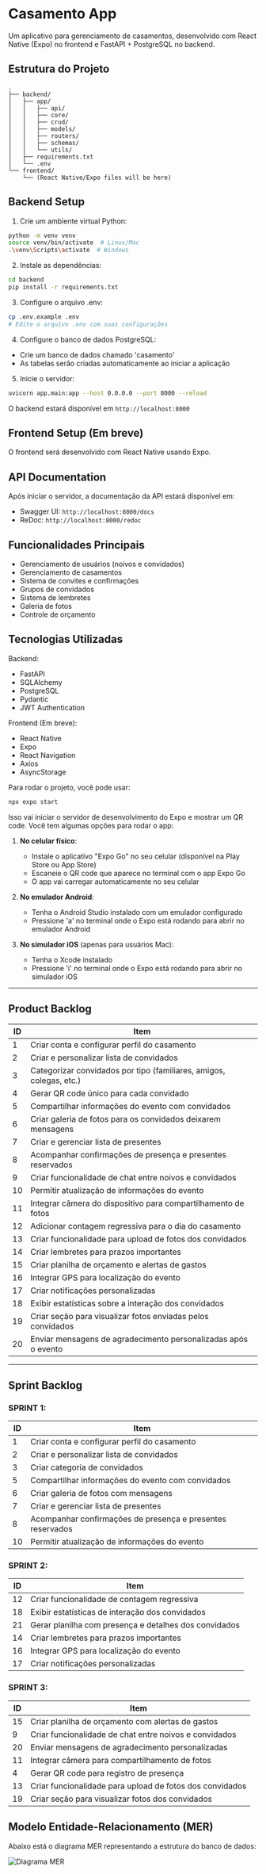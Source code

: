 # Casamento App

Um aplicativo para gerenciamento de casamentos, desenvolvido com React Native (Expo) no frontend e FastAPI + PostgreSQL no backend.

## Estrutura do Projeto

```
.
├── backend/
│   ├── app/
│   │   ├── api/
│   │   ├── core/
│   │   ├── crud/
│   │   ├── models/
│   │   ├── routers/
│   │   ├── schemas/
│   │   └── utils/
│   ├── requirements.txt
│   └── .env
└── frontend/
    └── (React Native/Expo files will be here)
```

## Backend Setup

1. Crie um ambiente virtual Python:

```bash
python -m venv venv
source venv/bin/activate  # Linux/Mac
.\venv\Scripts\activate  # Windows
```

2. Instale as dependências:

```bash
cd backend
pip install -r requirements.txt
```

3. Configure o arquivo .env:

```bash
cp .env.example .env
# Edite o arquivo .env com suas configurações
```

4. Configure o banco de dados PostgreSQL:

- Crie um banco de dados chamado 'casamento'
- As tabelas serão criadas automaticamente ao iniciar a aplicação

5. Inicie o servidor:

```bash
uvicorn app.main:app --host 0.0.0.0 --port 8000 --reload
```

O backend estará disponível em `http://localhost:8000`

## Frontend Setup (Em breve)

O frontend será desenvolvido com React Native usando Expo.

## API Documentation

Após iniciar o servidor, a documentação da API estará disponível em:

- Swagger UI: `http://localhost:8000/docs`
- ReDoc: `http://localhost:8000/redoc`

## Funcionalidades Principais

- Gerenciamento de usuários (noivos e convidados)
- Gerenciamento de casamentos
- Sistema de convites e confirmações
- Grupos de convidados
- Sistema de lembretes
- Galeria de fotos
- Controle de orçamento

## Tecnologias Utilizadas

Backend:

- FastAPI
- SQLAlchemy
- PostgreSQL
- Pydantic
- JWT Authentication

Frontend (Em breve):

- React Native
- Expo
- React Navigation
- Axios
- AsyncStorage

Para rodar o projeto, você pode usar:

```bash
npx expo start
```

Isso vai iniciar o servidor de desenvolvimento do Expo e mostrar um QR code. Você tem algumas opções para rodar o app:

1. **No celular físico**:

   - Instale o aplicativo "Expo Go" no seu celular (disponível na Play Store ou App Store)
   - Escaneie o QR code que aparece no terminal com o app Expo Go
   - O app vai carregar automaticamente no seu celular

2. **No emulador Android**:

   - Tenha o Android Studio instalado com um emulador configurado
   - Pressione 'a' no terminal onde o Expo está rodando para abrir no emulador Android

3. **No simulador iOS** (apenas para usuários Mac):

   - Tenha o Xcode instalado
   - Pressione 'i' no terminal onde o Expo está rodando para abrir no simulador iOS

---

## Product Backlog

| ID | Item                                                                |
| -- | ------------------------------------------------------------------- |
| 1  | Criar conta e configurar perfil do casamento                        |
| 2  | Criar e personalizar lista de convidados                            |
| 3  | Categorizar convidados por tipo (familiares, amigos, colegas, etc.) |
| 4  | Gerar QR code único para cada convidado                             |
| 5  | Compartilhar informações do evento com convidados                   |
| 6  | Criar galeria de fotos para os convidados deixarem mensagens        |
| 7  | Criar e gerenciar lista de presentes                                |
| 8  | Acompanhar confirmações de presença e presentes reservados          |
| 9  | Criar funcionalidade de chat entre noivos e convidados              |
| 10 | Permitir atualização de informações do evento                       |
| 11 | Integrar câmera do dispositivo para compartilhamento de fotos       |
| 12 | Adicionar contagem regressiva para o dia do casamento               |
| 13 | Criar funcionalidade para upload de fotos dos convidados            |
| 14 | Criar lembretes para prazos importantes                             |
| 15 | Criar planilha de orçamento e alertas de gastos                     |
| 16 | Integrar GPS para localização do evento                             |
| 17 | Criar notificações personalizadas                                   |
| 18 | Exibir estatísticas sobre a interação dos convidados                |
| 19 | Criar seção para visualizar fotos enviadas pelos convidados         |
| 20 | Enviar mensagens de agradecimento personalizadas após o evento      |

---

## Sprint Backlog

### SPRINT 1:

| ID | Item                                                       |
| -- | ---------------------------------------------------------- |
| 1  | Criar conta e configurar perfil do casamento               |
| 2  | Criar e personalizar lista de convidados                   |
| 3  | Criar categoria de convidados                              |
| 5  | Compartilhar informações do evento com convidados          |
| 6  | Criar galeria de fotos com mensagens                       |
| 7  | Criar e gerenciar lista de presentes                       |
| 8  | Acompanhar confirmações de presença e presentes reservados |
| 10 | Permitir atualização de informações do evento              |

### SPRINT 2:

| ID | Item                                                  |
| -- | ----------------------------------------------------- |
| 12 | Criar funcionalidade de contagem regressiva           |
| 18 | Exibir estatísticas de interação dos convidados       |
| 21 | Gerar planilha com presença e detalhes dos convidados |
| 14 | Criar lembretes para prazos importantes               |
| 16 | Integrar GPS para localização do evento               |
| 17 | Criar notificações personalizadas                     |

### SPRINT 3:

| ID | Item                                                     |
| -- | -------------------------------------------------------- |
| 15 | Criar planilha de orçamento com alertas de gastos        |
| 9  | Criar funcionalidade de chat entre noivos e convidados   |
| 20 | Enviar mensagens de agradecimento personalizadas         |
| 11 | Integrar câmera para compartilhamento de fotos           |
| 4  | Gerar QR code para registro de presença                  |
| 13 | Criar funcionalidade para upload de fotos dos convidados |
| 19 | Criar seção para visualizar fotos dos convidados         |

## Modelo Entidade-Relacionamento (MER)

Abaixo está o diagrama MER representando a estrutura do banco de dados:

![Diagrama MER](docs/mer.png)